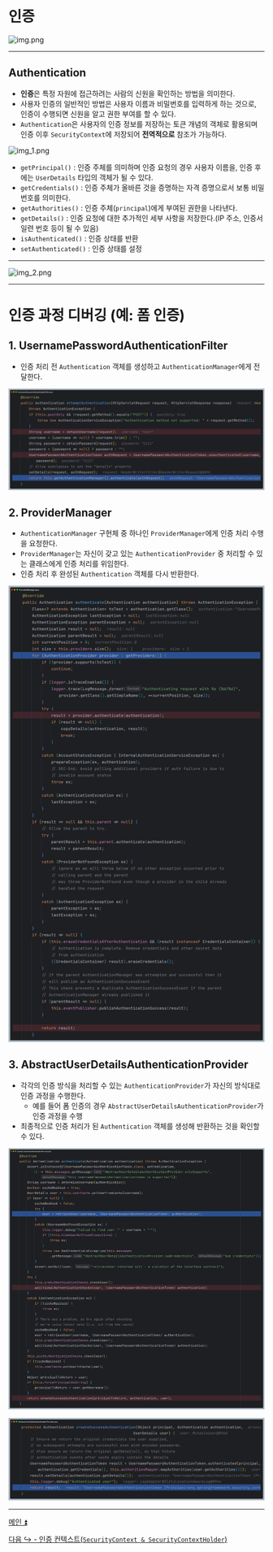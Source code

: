# 인증

![img.png](image/img.png)

---

## Authentication

- **인증**은 특정 자원에 접근하려는 사람의 신원을 확인하는 방법을 의미한다.
- 사용자 인증의 일반적인 방법은 사용자 이름과 비밀번호를 입력하게 하는 것으로, 인증이 수행되면 신원을 알고 권한 부여를 할 수 있다.
- `Authentication`은 사용자의 인증 정보를 저장하는 토큰 개념의 객체로 활용되며 인증 이후 `SecurityContext`에 저장되어 **전역적으로** 참조가 가능하다.

![img_1.png](image/img_1.png)

- `getPrincipal()` : 인증 주체를 의미하며 인증 요청의 경우 사용자 이름을, 인증 후에는 `UserDetails` 타입의 객체가 될 수 있다.
- `getCredentials()` : 인증 주체가 올바른 것을 증명하는 자격 증명으로서 보통 비밀번호를 의미한다.
- `getAuthorities()` : 인증 주체(`principal`)에게 부여된 권한을 나타낸다.
- `getDetails()` : 인증 요청에 대한 추가적인 세부 사항을 저장한다.(IP 주소, 인증서 일련 번호 등이 될 수 있음)
- `isAuthenticated()` : 인증 상태를 반환
- `setAuthenticated()` : 인증 상태를 설정

---

![img_2.png](image/img_2.png)

---

# 인증 과정 디버깅 (예: 폼 인증)

## 1. UsernamePasswordAuthenticationFilter

- 인증 처리 전 `Authentication` 객체를 생성하고 `AuthenticationManager`에게 전달한다.

![img.png](image_1/img.png)

## 2. ProviderManager

- `AuthenticationManager` 구현체 중 하나인 `ProviderManager`에게 인증 처리 수행을 요청한다.
- `ProviderManager`는 자신이 갖고 있는 `AuthenticationProvider` 중 처리할 수 있는 클래스에게 인증 처리를 위임한다.
- 인증 처리 후 완성된 `Authentication` 객체를 다시 반환한다.

![img_1.png](image_1/img_1.png)

## 3. AbstractUserDetailsAuthenticationProvider

- 각각의 인증 방식을 처리할 수 있는 `AuthenticationProvider`가 자신의 방식대로 인증 과정을 수행한다.
  - 예를 들어 폼 인증의 경우 `AbstractUserDetailsAuthenticationProvider`가 인증 과정을 수행
- 최종적으로 인증 처리가 된 `Authentication` 객체를 생성해 반환하는 것을 확인할 수 있다.

![img_2.png](image_1/img_2.png)

![img_3.png](image_1/img_3.png)

---

[메인 ⏫](https://github.com/genesis12345678/TIL/blob/main/Spring/security/security/main.md)

[다음 ↪️ - 인증 컨텍스트(`SecurityContext & SecurityContextHolder`)](https://github.com/genesis12345678/TIL/blob/main/Spring/security/security/AuthenticationArchitecture/SecurityContext.md)